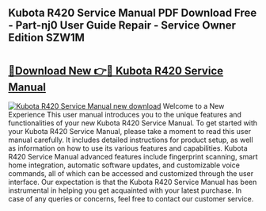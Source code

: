 ## Kubota R420 Service Manual PDF Download Free - Part-nj0 User Guide Repair - Service Owner Edition SZW1M

# <h2><a href="http://bc94042.oget.top/?id=Kubota+R420+Service+Manual">🔗Download New 👉🔴 Kubota R420 Service Manual</a></h2>

[![Kubota R420 Service Manual new download](https://i.imgur.com/5g1atiW.png)](http://bc94042.oget.top/?id=Kubota+R420+Service+Manual)
Welcome to a New Experience This user manual introduces you to the unique features and functionalities of your new Kubota R420 Service Manual. To get started with your Kubota R420 Service Manual, please take a moment to read this user manual carefully. It includes detailed instructions for product setup, as well as information on how to use its various features and capabilities. Kubota R420 Service Manual advanced features include fingerprint scanning, smart home integration, automatic software updates, and customizable voice commands, all of which can be accessed and customized through the user interface. Our expectation is that the Kubota R420 Service Manual has been instrumental in helping you get acquainted with your latest purchase. In case of any queries or concerns, feel free to contact our customer service.
